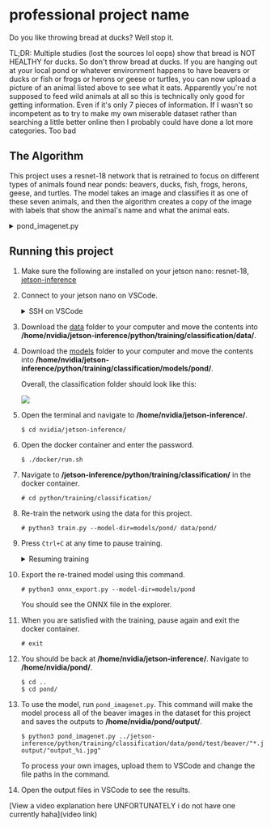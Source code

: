 # professional project name

Do you like throwing bread at ducks? Well stop it.

TL;DR: Multiple studies (lost the sources lol oops) show that bread is NOT HEALTHY for ducks. So don't throw bread at ducks. If you are hanging out at your local pond or whatever environment happens to have beavers or ducks or fish or frogs or herons or geese or turtles, you can now upload a picture of an animal listed above to see what it eats. Apparently you're not supposed to feed wild animals at all so this is technically only good for getting information. Even if it's only 7 pieces of information. If I wasn't so incompetent as to try to make my own miserable dataset rather than searching a little better online then I probably could have done a lot more categories. Too bad

## The Algorithm

This project uses a resnet-18 network that is retrained to focus on different types of animals found near ponds: beavers, ducks, fish, frogs, herons, geese, and turtles. The model takes an image and classifies it as one of these seven animals, and then the algorithm creates a copy of the image with labels that show the animal's name and what the animal eats.

<details>
<summary>
   pond_imagenet.py
</summary>
   
1. Import the necessary modules.

   ![](https://i.ibb.co/hW1FKYF/Capture1.png)
   
2. Add input and output arguments in command line.

   ![](https://i.ibb.co/rGTbDNz/Capture2.png)
   
3. Define input and output from arguments.

   ![](https://i.ibb.co/dBtP658/Capture3.png)
   
4. Load the recognition network. This project uses resnet-18.

   ![](https://i.ibb.co/P1cJ7yF/Capture4.png)
   
5. (Optional) Delete previous outputs. Comment out these lines to keep previous outputs.

   ![](https://i.ibb.co/QCVCRwZ/Capture5.png)

6. Create fonts for overlay.

   ![](https://i.ibb.co/gg1kKQW/Capture6.png)
   
7. Capture the next image/frame.

   ![](https://i.ibb.co/PcTjwzt/Capture7.png)
   
8. Classify the image/frame using the recognition network.

   ![](https://i.ibb.co/5kPcqqD/Capture8.png)
   
9. Print the top class prediction.

   ![](https://i.ibb.co/gSxwjmS/Capture9.png)
   
10. Choose information on label depending on the class prediction.

    ![](https://i.ibb.co/DVfQgHK/Capture10.png)
    
11. Add the name and diet labels to the output image.

    ![](https://i.ibb.co/vqGs2kz/Capture11.png)
   
12. Render the output image.

    ![](https://i.ibb.co/2g50hSZ/Capture12.png)
    
</details>

## Running this project

1. Make sure the following are installed on your jetson nano: resnet-18, [jetson-inference](https://www.github.com/dusty-nv/jetson-inference/)
   
2. Connect to your jetson nano on VSCode.

   <details>
      <summary>SSH on VSCode</summary>
      
      1. Open VSCode and navigate to the Extensions tab.

         ![](https://i.ibb.co/hXR7yjK/Capture2bi.png)
      
      2. Install the Remote-SSH extension.
  
         ![](https://i.ibb.co/YfyYgnB/Capture2bii.png)
      
      3. Navigate to the Command Palette. (View > Command Palette or Ctrl + Shift + P)

         ![](https://i.ibb.co/8DFzD9h/Capture2biii.png)
      
      4. Select "Remote-SSH: Connect to Host..."
         
         ![](https://i.ibb.co/bbk0q3X/Capture2biv.png)
      
      5. Select "Add New SSH Host..."
       
         ![](https://i.ibb.co/n8yrD6C/Capture2bv.png)
      
      6. Type "nvidia@" followed by your jetson nano's IP address.
  
          ![](https://i.ibb.co/MSbVchx/Capture2bvi.png)
      
      7. Select the first option.
  
          ![](https://i.ibb.co/FBCFFqC/Capture2bvii.png)
      
      8. Connect to your jetson nano. If asked, select Linux as the platform for the remote host.
  
          ![](https://i.ibb.co/1X4P03v/tempsnip.png)
      
      9. Enter the password.
  
          ![](https://i.ibb.co/pv2t2xg/Capture2bxi.png)
          
      10. Select "Open Folder..." and enter "/home/".

          ![](https://i.ibb.co/4jXmZ5b/Capture2bxii.png)
   
   </details>

3. Download the [data](https://github.com/chloe7458/nvidia_project/tree/master/data) folder to your computer and move the contents into **/home/nvidia/jetson-inference/python/training/classification/data/**.

4. Download the [models](https://github.com/chloe7458/nvidia_project/tree/master/models) folder to your computer and move the contents into **/home/nvidia/jetson-inference/python/training/classification/models/pond/**.

   Overall, the classification folder should look like this:

   ![](https://i.ibb.co/stJgXr1/Capturenewnewnew-one.png)

5. Open the terminal and navigate to **/home/nvidia/jetson-inference/**.

   ```
   $ cd nvidia/jetson-inference/
   ```
   
6. Open the docker container and enter the password.

   ```
   $ ./docker/run.sh
   ```

7. Navigate to **/jetson-inference/python/training/classification/** in the docker container.

   ```
   # cd python/training/classification/
   ```

8. Re-train the network using the data for this project.

   ```
   # python3 train.py --model-dir=models/pond/ data/pond/
   ```

9. Press ```Ctrl+C``` at any time to pause training.

    <details>
       <summary>Resuming training</summary>
      
       1. To resume training, run ```train.py``` with these parameters:
         
          ```
          # python3 train.py --resume models/pond/model_best.pth.tar --model-dir=models/pond data/pond
          ```
       
       2. If you get a silly error on line 196 about the best_accuracy variable, open ```train.py``` using this command.
          
          ```
          # nano train.py
          ``` 

          Look for these lines and comment them out, then save the file.
         
          Try running the file again and it should work.

    </details>

10. Export the re-trained model using this command.

    ```
    # python3 onnx_export.py --model-dir=models/pond
    ```

    You should see the ONNX file in the explorer.
  
11. When you are satisfied with the training, pause again and exit the docker container.

    ```
    # exit
    ```
    
12. You should be back at **/home/nvidia/jetson-inference/**. Navigate to **/home/nvidia/pond/**.

    ```
    $ cd ..
    $ cd pond/
    ```
    
13. To use the model, run ```pond_imagenet.py```.
    This command will make the model process all of the beaver images in the dataset for this project and saves the outputs to **/home/nvidia/pond/output/**.

    ```
    $ python3 pond_imagenet.py ../jetson-inference/python/training/classification/data/pond/test/beaver/"*.jpg" output/"output_%i.jpg"
    ```

    To process your own images, upload them to VSCode and change the file paths in the command.

14. Open the output files in VSCode to see the results.
    
[View a video explanation here UNFORTUNATELY i do not have one currently haha](video link)

